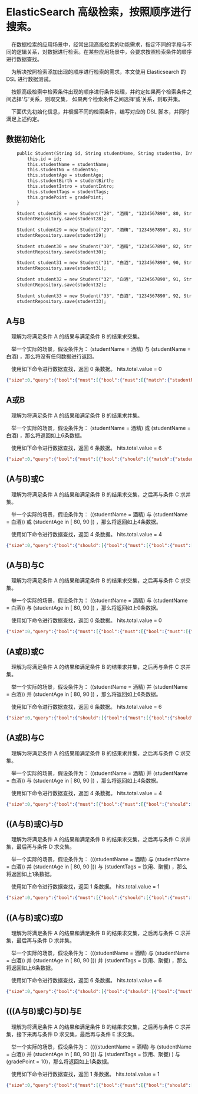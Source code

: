 # ElasticSearch 高级检索，按照顺序进行搜索。

&ensp;&ensp;在数据检索的应用场景中，经常出现高级检索的功能需求，指定不同的字段与不同的逻辑关系，对数据进行检索。在某些应用场景中，会要求按照检索条件的顺序进行数据查找。

&ensp;&ensp;为解决按照检索添加出现的顺序进行检索的需求，本文使用 Elasticsearch 的 DSL 进行数据测试。

&ensp;&ensp;按照高级检索中检索条件出现的顺序进行条件处理，并约定如果两个检索条件之间选择‘与’关系，则取交集， 如果两个检索条件之间选择‘或’关系，则取并集。

&ensp;&ensp;下面优先初始化信息，并根据不同的检索条件，编写对应的 DSL 脚本，并同时满足上述约定。

## 数据初始化
```html
    public Student(String id, String studentName, String studentNo, Integer studentAge, String studentBirth, String studentIntro, String studentTags, BigDecimal gradePoint) {
        this.id = id;
        this.studentName = studentName;
        this.studentNo = studentNo;
        this.studentAge = studentAge;
        this.studentBirth = studentBirth;
        this.studentIntro = studentIntro;
        this.studentTags = studentTags;
        this.gradePoint = gradePoint;
    }

    Student student28 = new Student("28", "酒精", "1234567890", 80, StringUtilss.now(), "酒精", "杀毒、消菌", new BigDecimal("10"));
    studentRepository.save(student28);
    
    Student student29 = new Student("29", "酒精", "1234567890", 81, StringUtilss.now(), "酒精", "杀毒、消菌", new BigDecimal("11"));
    studentRepository.save(student29);
    
    Student student30 = new Student("30", "酒精", "1234567890", 82, StringUtilss.now(), "酒精", "杀毒、消菌", new BigDecimal("12"));
    studentRepository.save(student30);
    
    Student student31 = new Student("31", "白酒", "1234567890", 90, StringUtilss.now(), "白酒", "饮用、聚餐", new BigDecimal("20"));
    studentRepository.save(student31);
    
    Student student32 = new Student("32", "白酒", "1234567890", 91, StringUtilss.now(), "白酒", "饮用、聚餐", new BigDecimal("21"));
    studentRepository.save(student32);
    
    Student student33 = new Student("33", "白酒", "1234567890", 92, StringUtilss.now(), "白酒", "饮用、聚餐", new BigDecimal("22"));
    studentRepository.save(student33);
```

## A与B
&ensp;&ensp;理解为将满足条件 A 的结果与满足条件 B 的结果求交集。

&ensp;&ensp;举一个实际的场景，假设条件为： (studentName = 酒精) 与 (studentName = 白酒) ，那么将没有任何数据进行返回。

&ensp;&ensp;使用如下命令进行数据查找，返回 0 条数据。 hits.total.value = 0
```json
{"size":0,"query":{"bool":{"must":[{"bool":{"must":[{"match":{"studentName":{"query":"酒精"}}},{"match":{"studentName":{"query":"白酒"}}}]}}]}}}
```

## A或B
&ensp;&ensp;理解为将满足条件 A 的结果和满足条件 B 的结果求并集。

&ensp;&ensp;举一个实际的场景，假设条件为： (studentName = 酒精) 或 (studentName = 白酒) ，那么将返回如上6条数据。

&ensp;&ensp;使用如下命令进行数据查找，返回 6 条数据。 hits.total.value = 6
```json
{"size":0,"query":{"bool":{"must":[{"bool":{"should":[{"match":{"studentName":{"query":"酒精"}}},{"match":{"studentName":{"query":"白酒"}}}]}}]}}}
```

## (A与B)或C
&ensp;&ensp;理解为将满足条件 A 的结果和满足条件 B 的结果求交集，之后再与条件 C 求并集。

&ensp;&ensp;举一个实际的场景，假设条件为： ((studentName = 酒精) 与 (studentName = 白酒)) 或 (studentAge in [ 80, 90 ]) ，那么将返回如上4条数据。

&ensp;&ensp;使用如下命令进行数据查找，返回 4 条数据。 hits.total.value = 4
```json
{"size":0,"query":{"bool":{"should":[{"bool":{"must":[{"bool":{"must":[{"match":{"studentName":{"query":"酒精"}}},{"match":{"studentName":{"query":"白酒"}}}]}}]}},{"range":{"studentAge":{"gte":80,"lte":90}}}]}}}
```

## (A与B)与C
&ensp;&ensp;理解为将满足条件 A 的结果和满足条件 B 的结果求交集，之后再与条件 C 求交集。

&ensp;&ensp;举一个实际的场景，假设条件为： ((studentName = 酒精) 与 (studentName = 白酒)) 与 (studentAge in [ 80, 90 ]) ，那么将返回如上0条数据。

&ensp;&ensp;使用如下命令进行数据查找，返回 0 条数据。 hits.total.value = 0
```json
{"size":0,"query":{"bool":{"must":[{"bool":{"must":[{"bool":{"must":[{"match":{"studentName":{"query":"酒精"}}},{"match":{"studentName":{"query":"白酒"}}}]}}]}},{"range":{"studentAge":{"gte":80,"lte":90}}}]}}}
```

## (A或B)或C
&ensp;&ensp;理解为将满足条件 A 的结果和满足条件 B 的结果求并集，之后再与条件 C 求并集。

&ensp;&ensp;举一个实际的场景，假设条件为： ((studentName = 酒精) 并 (studentName = 白酒)) 并 (studentAge in [ 80, 90 ]) ，那么将返回如上6条数据。

&ensp;&ensp;使用如下命令进行数据查找，返回 6 条数据。 hits.total.value = 6
```json
{"size":0,"query":{"bool":{"should":[{"bool":{"must":[{"bool":{"should":[{"match":{"studentName":{"query":"酒精"}}},{"match":{"studentName":{"query":"白酒"}}}]}}]}},{"range":{"studentAge":{"gte":80,"lte":90}}}]}}}
```

## (A或B)与C
&ensp;&ensp;理解为将满足条件 A 的结果和满足条件 B 的结果求并集，之后再与条件 C 求交集。

&ensp;&ensp;举一个实际的场景，假设条件为： ((studentName = 酒精) 并 (studentName = 白酒)) 与 (studentAge in [ 80, 90 ]) ，那么将返回如上4条数据。

&ensp;&ensp;使用如下命令进行数据查找，返回 4 条数据。 hits.total.value = 4
```json
{"size":0,"query":{"bool":{"must":[{"bool":{"must":[{"bool":{"should":[{"match":{"studentName":{"query":"酒精"}}},{"match":{"studentName":{"query":"白酒"}}}]}}]}},{"range":{"studentAge":{"gte":80,"lte":90}}}]}}}
```

## ((A与B)或C)与D
&ensp;&ensp;理解为将满足条件 A 的结果和满足条件 B 的结果求交集，之后再与条件 C 求并集，最后再与条件 D 求交集。

&ensp;&ensp;举一个实际的场景，假设条件为： (((studentName = 酒精) 与 (studentName = 白酒)) 并 (studentAge in [ 80, 90 ])) 与 (studentTags = 饮用、聚餐) ，那么将返回如上1条数据。

&ensp;&ensp;使用如下命令进行数据查找，返回 1 条数据。 hits.total.value = 1
```json
{"size":0,"query":{"bool":{"must":[{"bool":{"should":[{"bool":{"must":[{"bool":{"must":[{"match":{"studentName":{"query":"酒精"}}},{"match":{"studentName":{"query":"白酒"}}}]}}]}},{"range":{"studentAge":{"gte":80,"lte":90}}}]}},{"match":{"studentTags":{"query":"饮用、聚餐"}}}]}}}
```

## ((A与B)或C)或D
&ensp;&ensp;理解为将满足条件 A 的结果和满足条件 B 的结果求交集，之后再与条件 C 求并集，最后再与条件 D 求并集。

&ensp;&ensp;举一个实际的场景，假设条件为： (((studentName = 酒精) 与 (studentName = 白酒)) 并 (studentAge in [ 80, 90 ])) 并 (studentTags = 饮用、聚餐) ，那么将返回如上6条数据。

&ensp;&ensp;使用如下命令进行数据查找，返回 6 条数据。 hits.total.value = 6
```json
{"size":0,"query":{"bool":{"should":[{"bool":{"should":[{"bool":{"must":[{"bool":{"must":[{"match":{"studentName":{"query":"酒精"}}},{"match":{"studentName":{"query":"白酒"}}}]}}]}},{"range":{"studentAge":{"gte":80,"lte":90}}}]}},{"match":{"studentTags":{"query":"饮用、聚餐"}}}]}}}
```

## (((A与B)或C)与D)与E
&ensp;&ensp;理解为将满足条件 A 的结果和满足条件 B 的结果求交集，之后再与条件 C 求并集，接下来再与条件 D 求交集，最后再与条件 E 求交集。

&ensp;&ensp;举一个实际的场景，假设条件为： ((((studentName = 酒精) 与 (studentName = 白酒)) 并 (studentAge in [ 80, 90 ])) 与 (studentTags = 饮用、聚餐) ) 与 (gradePoint = 10)，那么将返回如上1条数据。

&ensp;&ensp;使用如下命令进行数据查找，返回 1 条数据。 hits.total.value = 1
```json
{"size":0,"query":{"bool":{"must":[{"bool":{"must":[{"bool":{"should":[{"bool":{"must":[{"bool":{"must":[{"match":{"studentName":{"query":"酒精"}}},{"match":{"studentName":{"query":"白酒"}}}]}}]}},{"range":{"studentAge":{"gte":80,"lte":90}}}]}},{"match":{"studentTags":{"query":"杀毒、消菌"}}}]}},{"match":{"gradePoint":{"query":"10"}}}]}}}
```
